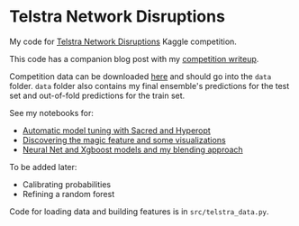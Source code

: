# Telstra Network Disruptions
My code for [Telstra Network Disruptions](https://www.kaggle.com/c/telstra-recruiting-network) Kaggle competition.

This code has a companion blog post with my [competition writeup](http://gereleth.github.io/Telstra-Network-Disruptions-Writeup/).

Competition data can be downloaded [here](https://www.kaggle.com/c/telstra-recruiting-network/data) and should go into the `data` folder. `data` folder also contains my final ensemble's predictions for the test set and out-of-fold predictions for the train set.

See my notebooks for:

* [Automatic model tuning with Sacred and Hyperopt](https://github.com/gereleth/kaggle-telstra/blob/master/Automatic%20model%20tuning%20with%20Sacred%20and%20Hyperopt.ipynb)
* [Discovering the magic feature and some visualizations](https://github.com/gereleth/kaggle-telstra/blob/master/Discovering%20the%20magic%20feature.ipynb)
* [Neural Net and Xgboost models and my blending approach](https://github.com/gereleth/kaggle-telstra/blob/master/NN%20and%20XGB%20models%20%2B%20my%20blending%20approach.ipynb)

To be added later:

* Calibrating probabilities
* Refining a random forest

Code for loading data and building features is in `src/telstra_data.py`.
